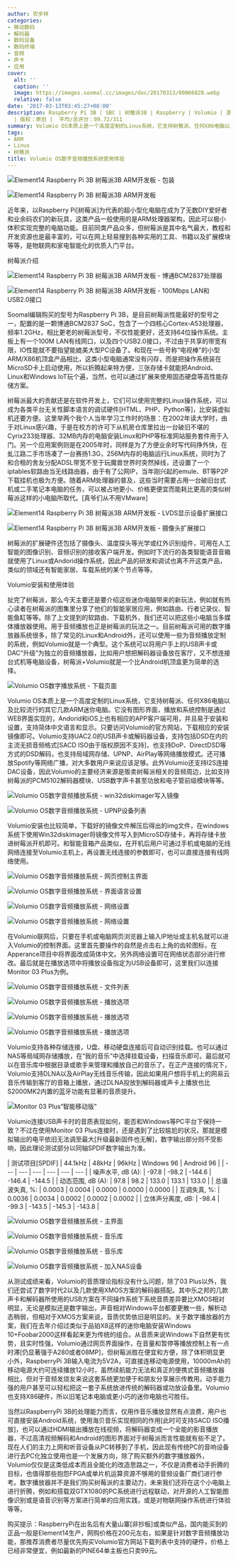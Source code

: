 ```yaml
---
author: 农步祥
categories:
- 移动数码
- 解码器
- 数码设备
- 数码终端
- 音频
- 声卡
- 应用
cover:
  alt: ''
  caption: ''
  image: https://images.soomal.cc/images/doc/20170313/00066828.webp
  relative: false
date: '2017-03-13T03:45:27+08:00'
description: Raspberry Pi 3B | SBC | 树莓派3B | Raspberry | Volumio | 源自：www.soomal.com
  | 版权：原创 |  平均/总评分：09.72/311
summary: Volumio OS本质上是一个高度定制的Linux系统，它支持树莓派、任何X86电脑以及比较流行的其它几款ARM迷你电脑[如性价比更高的PINE64]。它没有图形界面，播放和系统控制是通过WEB界面实现的，并且易于安装和设置，支持简体中文语言和显示。只要访问Volumio的官方网站，下载相应的安装镜像即可。
tags:
- ARM
- Linux
- 树莓派
title: Volumio OS数字音频播放系统使用体验
---
```


![Element14 Raspberry Pi 3B 树莓派3B ARM开发板 - 包装](https://images.soomal.cc/images/doc/20170306/00066722_01.webp)



![Element14 Raspberry Pi 3B 树莓派3B ARM开发板](https://images.soomal.cc/images/doc/20170306/00066724_01.webp)



近年来，以Raspberry Pi[树莓派]为代表的超小型化电脑在成为了无数DIY爱好者和业余码农们的新玩具，这类产品一般使用的是ARM处理器架构，因此可以极小体积实现完整的电脑功能。目前同类产品众多，但树莓派是其中名气最大，教程和开发资源也是最丰富的，可以在网上轻易搜到各种实用的工具、书籍以及扩展模块等等，是物联网和家电智能化的优质入门平台。



树莓派介绍



![Element14 Raspberry Pi 3B 树莓派3B ARM开发板 - 博通BCM2837处理器](https://images.soomal.cc/images/doc/20170306/00066731_01.webp)



![Element14 Raspberry Pi 3B 树莓派3B ARM开发板 - 100Mbps LAN和USB2.0接口](https://images.soomal.cc/images/doc/20170306/00066726_01.webp)



Soomal编辑购买的型号为Raspberry Pi 3B，是目前树莓派性能最好的型号之一，配置的是一颗博通BCM2837 SoC，包含了一个四核心Cortex-A53处理器，频率1.2GHz，相比更老的树莓派型号，不仅性能更好，还支持64位操作系统。主板上有一个100M LAN有线网口，以及四个USB2.0接口，不过由于共享的带宽有限，IO性能就不要指望能媲美大型PC设备了。和现在一些号称“电视棒”的小型ARM/X86机顶盒产品相比，这类小型电脑通常没有闪存，而是把操作系统装在MicroSD卡上启动使用，所以折腾起来特方便，三张存储卡就能把Android、Linux和Windows IoT玩个遍，当然，也可以通过扩展来使用固态硬盘等高性能存储方案。



树莓派最大的贡献还是在软件开发上，它们可以使用完整的Linux操作系统，可以成为各类平台无关性脚本语言的调试硬件[HTML、PHP、Python等]，比安装虚拟机还要方便。这里举两个我个人当年学习工作时的场景：在2002年读大学时，由于对Linux感兴趣，于是在校方的许可下从机房仓库里拉出一台破旧不堪的Cyrix233处理器、32MB内存的电脑安装Linux和PHP等标准网站服务套件用于入门。另一个应用案例则是在2005年时，同样是为了方便业余时写代码挣外快，在虬江路二手市场凑了一台赛扬1.3G，256M内存的电脑运行Linux系统，同时为了和合租的舍友分配ADSL带宽不至于玩魔兽世界时突然掉线，还设置了一个iptables软路由当无线路由器，由于有了公网IP，当年刚兴起的emule、BT等P2P下载挂机也极为方便。随着ARM处理器的普及，这些当时需要占用一台破旧台式机或二手笔记本电脑的任务，可以被占地更小、价格更便宜而能耗比更高的类似树莓派这样的小电脑所取代。[真爷们从不用VMware]



![Element14 Raspberry Pi 3B 树莓派3B ARM开发板 - LVDS显示设备扩展接口](https://images.soomal.cc/images/doc/20170306/00066729_01.webp)



![Element14 Raspberry Pi 3B 树莓派3B ARM开发板 - 摄像头扩展接口](https://images.soomal.cc/images/doc/20170306/00066730_01.webp)



树莓派的扩展硬件还包括了摄像头、温度探头等光学或红外识别组件，可用在人工智能的图像识别、音频识别的接收客户端开发。例如时下流行的各类智能语音音箱就使用了Linux或Andorid操作系统，因此产品的研发和调试也离不开这类产品，类似的领域还有智能家居、车载系统的某个节点等等。



Volumio安装和使用体验



扯完了树莓派，那么今天主要还是要介绍这些迷你电脑带来的新玩法，例如就有热心读者在树莓派的图集里分享了他们的智能家居应用，例如路由、行者记录仪、智能鱼缸等等。除了上文提到的软路由、下载机外，我们还可以把这些小电脑当多媒体播放器使用。用于音频播放也正是树莓派的玩法之一。目前树莓派可用的数字播放器系统很多，除了常见的Linux和Android外，还可以使用一些为音频播放定制的系统，例如Volumio就是一个典型。这个系统可以将用户手上的USB声卡或DAC“升级”为独立的音频播放器，比如用户想把解码器设备放在客厅，又不想连接台式机等电脑设备，树莓派+Volumio就是一个比Android机顶盒更为简单的选择。



![Volumio OS数字播放系统 - 下载页面](https://images.soomal.cc/images/doc/20170313/00066797.webp)



Volumio OS本质上是一个高度定制的Linux系统，它支持树莓派、任何X86电脑以及比较流行的其它几款ARM迷你电脑。它没有图形界面，播放和系统控制是通过WEB界面实现的，Andorid和iOS上也有相应的APP客户端可用，并且易于安装和设置，支持简体中文语言和显示。只要访问Volumio的官方网站，下载相应的安装镜像即可。Volumio支持UAC2.0的USB声卡或解码器设备，支持包括DSD在内的主流无损音频格式[SACD ISO由于版权原因不支持]，也支持DoP、DirectDSD等方式的DSD解码，也支持局域网存储、UPNP、AirPlay等网络播放模式。还可播放Spotify等网络广播，对大多数用户来说应该足够。此外Volumio还支持I2S连接DAC设备，因此Volumio的主要经济来源是贩卖树莓派相关的音频周边，比如支持树莓派的PCM5102解码器模块、USB数字声卡甚至功放和电子管前级模块等等。



![Volumio OS数字音频播放系统 - win32diskimager写入镜像](https://images.soomal.cc/images/doc/20170313/00066802.webp)



![Volumio OS数字音频播放系统 - UPNP设备列表](https://images.soomal.cc/images/doc/20170313/00066803.webp)



Volumio安装也比较简单，下载好的镜像文件解压后得出的img文件，在windows系统下使用Win32diskimager将镜像文件写入到MicroSD存储卡，再将存储卡放进树莓派开机即可。和智能音箱产品类似，在开机后用户可通过手机或电脑的无线网络连接至Volumio主机上，再设置无线连接的参数即可，也可以直接连接有线网络使用。



![Volumio OS数字音频播放系统 - 网页控制主界面](https://images.soomal.cc/images/doc/20170313/00066798_01.webp)



![Volumio OS数字音频播放系统 - 界面语言设置](https://images.soomal.cc/images/doc/20170313/00066799_01.webp)



![Volumio OS数字音频播放系统 - 网络设置](https://images.soomal.cc/images/doc/20170313/00066800_01.webp)



![Volumio OS数字音频播放系统 - 网络设置](https://images.soomal.cc/images/doc/20170313/00066801_01.webp)



在Volumio联网后，只要在手机或电脑网页浏览器上输入IP地址或主机名就可以进入Volumio的控制界面。这里首先要操作的自然是点击右上角的齿轮图标，在Apperance项目中将界面改成简体中文。另外网络设置可在网络状态部分进行修改。最后就是在播放选项中将播放设备指定为USB设备即可，这里我们以连接Monitor 03 Plus为例。



![Volumio OS数字音频播放系统 - 文件列表](https://images.soomal.cc/images/doc/20170313/00066808_01.webp)



![Volumio OS数字音频播放系统 - 播放选项](https://images.soomal.cc/images/doc/20170313/00066809_01.webp)



![Volumio OS数字音频播放系统 - 播放选项](https://images.soomal.cc/images/doc/20170313/00066810_01.webp)



![Volumio OS数字音频播放系统 - 播放选项](https://images.soomal.cc/images/doc/20170313/00066811_01.webp)



Volumio支持各种存储连接，U盘、移动硬盘连接后可自动识别挂载。也可以通过NAS等局域网存储播放，在“我的音乐”中选择挂载设备，扫描音乐即可。最后就可以在音乐库中根据目录或歌手来管理和播放自己的音乐了。在正产连接的情况下，Volumio支持DLNA以及AirPlay无线音乐传输，因此如果用户想将手机上的网易云音乐传输到客厅的音箱上播放，通过DLNA投放到解码器或声卡上播放也比S2000MK2内置的蓝牙功能有显著的音质提升。



![Monitor 03 Plus“智能移动版”](https://images.soomal.cc/images/doc/20170313/00066827.webp)



Volumio连接USB声卡时的音质表现如何，能否和Windows等PC平台下保持一致？不过在使用Monitor 03 Plus连接时，还是遇到了比较尴尬的状况，那就是模拟输出的电平依旧无法调至最大[升级最新固件也无解]，数字输出部分则不受影响，因此理论测试部分以同轴SPDIF数字输出为准。



| 测试项目[SPDIF] | 44.1kHz | 48kHz | 96kHz | Windows
  96 | Android
  96 |
| --- | --- | --- | --- | --- | --- |
| 噪声水平, dB (A): | -97.8 | -98.2 | -144.6 | -146.4 | -144.5 |
| 动态范围, dB (A): | 97.8 | 98.2 | 133.0 | 133.1 | 133.0 |
| 总谐波失真, %: | 0.0003 | 0.0004 | 0.0000 | 0.0000 | 0.0000 |
| 互调失真, %: | 0.0036 | 0.0034 | 0.0002 | 0.0002 | 0.0002 |
| 立体声分离度, dB: | -98.4 | -99.3 | -143.5 | -145.3 | -143.8 |



![Volumio OS数字音频播放系统 - 主界面](https://images.soomal.cc/images/doc/20170313/00066804_01.webp)



![Volumio OS数字音频播放系统 - 音乐库](https://images.soomal.cc/images/doc/20170313/00066805_01.webp)



![Volumio OS数字音频播放系统 - 音乐库](https://images.soomal.cc/images/doc/20170313/00066806_01.webp)



![Volumio OS数字音频播放系统 - 加入NAS设备](https://images.soomal.cc/images/doc/20170313/00066807_01.webp)



从测试成绩来看，Volumio的音质理论指标没有什么问题，除了03 Plus以外，我们还尝试了数字时代2以及几款使用XMOS方案的解码器搭配。其中乐之邦的几款声卡和解码器所使用的USB方案在不同操作系统下系统音质差异要比XMOS相对明显，无论是模拟还是数字输出，声音相对Windows平台都要更散一些，解析动态稍弱，但相对于XMOS方案来说，音质优势依旧是明显的。关于数字播放器的方案，我们在去年介绍过类似于品铂X8这样的迷你电脑安装Windows 10+Foobar2000这样看起来更为传统的组合。从音质来说Windows下自然更有优势，且实时性强，Volumio通过网页界面操作，在音量和暂停等播放控制上有一点时滞[仍显著强于A280或者08MP]，但树莓派胜在便宜和方便，除了体积明显更小外，RaspberryPi 3B输入电流为5V2A，可直接连移动电源使用，10000mAh的移动电源大约可连续播放12小时，虽然续航能力无法和真正的便携式音频播放器相比，但对于音频发烧友来说这套系统更加便于和朋友分享展示传教用。动手能力强的用户甚至可以轻松把这一套子系统放进传统的解码器或功放设备里。Volumio也支持X86硬件，所以旧笔记本电脑或更小巧的迷你电脑也可胜任。



当然以RaspberryPi 3B的处理能力而言，仅用作音乐播放显然有点浪费，用户也可直接安装Android系统，使用海贝音乐实现相同的作用[此时可支持SACD ISO播放]，也可以通过HDMI输出播放在线视频，将解码器变成一个全能的影音播放器，不过高清视频解码和Android的图形界面对于树莓派而言性能就有些不足了。现在人们的主力上网和听音设备从PC转移到了手机，因此现有传统PC的音响设备进行去PC化独立使用也是一个发展方向，除了购买额外的数字播放器外，Volumio仅仅是这类低成本而且全能化的改造思路之一，不仅是消费者动手折腾的目标，也值得那些抱怨FPGA或单片机运算资源不够用的音频设备厂商们进行参考。数字播放器并不是我们购买树莓派的主要动力，未来我们还将在这个小电脑上进行折腾，例如和搭载双GTX1080的PC系统进行远程联动，对开源的人工智能图像识别或是语音识别等方案进行简单的应用实践，或是对物联网操作系统进行体验等等。



购买提示：RaspberryPi在出名后有大量山寨[非抄板]或类似产品，国内能买到的正品一般是Element14生产，网购价格在200元左右，如果是针对数字音频播放功能，那推荐消费者尽量优先购买Volumio官方网站下载列表中支持的硬件，价格上已经非常便宜，例如最新的PINE64单主板也只卖99元。